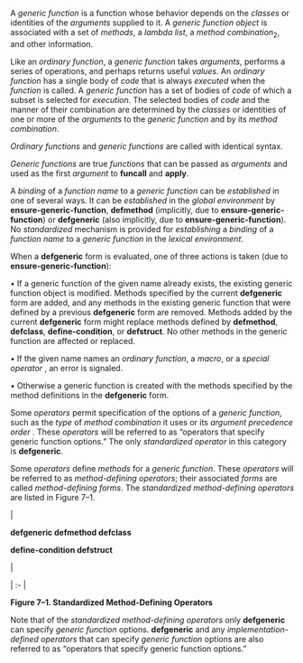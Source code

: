  



A *generic function* is a function whose behavior depends on the *classes* or identities of the *arguments* supplied to it. A *generic function object* is associated with a set of *methods*, a *lambda list*, a *method combination*<sub>2</sub>, and other information. 



Like an *ordinary function*, a *generic function* takes *arguments*, performs a series of operations, and perhaps returns useful *values*. An *ordinary function* has a single body of *code* that is always *executed* when the *function* is called. A *generic function* has a set of bodies of *code* of which a subset is selected for *execution*. The selected bodies of *code* and the manner of their combination are determined by the *classes* or identities of one or more of the *arguments* to the *generic function* and by its *method combination*. 



*Ordinary functions* and *generic functions* are called with identical syntax. 



*Generic functions* are true *functions* that can be passed as *arguments* and used as the first *argument* to **funcall** and **apply**. 



A *binding* of a *function name* to a *generic function* can be *established* in one of several ways. It can be *established* in the *global environment* by **ensure-generic-function**, **defmethod** (implicitly, due to **ensure-generic-function**) or **defgeneric** (also implicitly, due to **ensure-generic-function**). No *standardized* mechanism is provided for *establishing* a *binding* of a *function name* to a *generic function* in the *lexical environment*. 



When a **defgeneric** form is evaluated, one of three actions is taken (due to **ensure-generic-function**): 



*•* If a generic function of the given name already exists, the existing generic function object is modified. Methods specified by the current **defgeneric** form are added, and any methods in the existing generic function that were defined by a previous **defgeneric** form are removed. Methods added by the current **defgeneric** form might replace methods defined by **defmethod**, **defclass**, **define-condition**, or **defstruct**. No other methods in the generic function are affected or replaced. 



*•* If the given name names an *ordinary function*, a *macro*, or a *special operator* , an error is signaled. 



*•* Otherwise a generic function is created with the methods specified by the method definitions in the **defgeneric** form. 



Some *operators* permit specification of the options of a *generic function*, such as the *type* of *method combination* it uses or its *argument precedence order* . These *operators* will be referred to as “operators that specify generic function options.” The only *standardized operator* in this category is **defgeneric**. 







 



 



Some *operators* define *methods* for a *generic function*. These *operators* will be referred to as *method-defining operators*; their associated *forms* are called *method-defining forms*. The *standardized method-defining operators* are listed in Figure 7–1. 



|<p>**defgeneric defmethod defclass** </p><p>**define-condition defstruct**</p>|

| :- |





**Figure 7–1. Standardized Method-Defining Operators** 



Note that of the *standardized method-defining operators* only **defgeneric** can specify *generic function* options. **defgeneric** and any *implementation-defined operators* that can specify *generic function* options are also referred to as “operators that specify generic function options.” 




